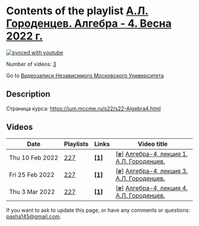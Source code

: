 # Contents of the playlist [А.Л. Городенцев. Алгебра - 4. Весна 2022 г.](https://www.youtube.com/playlist?list=PLp9ABVh6_x4HD5kfrpSdVhgvx9iYQN4wA)

[![synced with youtube](https://img.shields.io/github/last-commit/mathphysschool/mathphysschool.github.io/autoupdate1?label=synced%20with%20youtube)](https://github.com/mathphysschool/mathphysschool.github.io/commits/autoupdate1)

Number of videos: [3](#videos)

Go to [Видеозаписи Независимого Московского Университета](../README.md)

## Description

Страница курса:
<https://ium.mccme.ru/s22/s22-Algebra4.html>

## Videos

|Date|Playlists|Links|Video title|
|---|---|---|---|
| Thu&nbsp;10&nbsp;Feb&nbsp;2022 | [227](../playlists/227 "А.Л. Городенцев. Алгебра - 4. Весна 2022 г.") | [**[1]**](https://ium.mccme.ru/s22/s22-Algebra4.html) | [[**e**](https://studio.youtube.com/video/9nA1wRub2Xc/edit "Edit")] [Алгебра-4, лекция 1. А.Л. Городенцев.](https://www.youtube.com/watch?v=9nA1wRub2Xc&list=PLp9ABVh6_x4HD5kfrpSdVhgvx9iYQN4wA "Страница курса:&#013;https://ium.mccme.ru/s22/s22-Algebra4.html") |
| Fri&nbsp;25&nbsp;Feb&nbsp;2022 | [227](../playlists/227 "А.Л. Городенцев. Алгебра - 4. Весна 2022 г.") | [**[1]**](https://ium.mccme.ru/s22/s22-Algebra4.html) | [[**e**](https://studio.youtube.com/video/tRXsTAVXzoY/edit "Edit")] [Алгебра-4, лекция 3. А.Л. Городенцев.](https://www.youtube.com/watch?v=tRXsTAVXzoY&list=PLp9ABVh6_x4HD5kfrpSdVhgvx9iYQN4wA "Лекция 2 не была записана, материалы к ней выложены на странице курса.&#013;&#013;Страница курса:&#013;https://ium.mccme.ru/s22/s22-Algebra4.html") |
| Thu&nbsp;3&nbsp;Mar&nbsp;2022 | [227](../playlists/227 "А.Л. Городенцев. Алгебра - 4. Весна 2022 г.") | [**[1]**](https://ium.mccme.ru/s22/s22-Algebra4.html) | [[**e**](https://studio.youtube.com/video/_VIzrKIC5b4/edit "Edit")] [Алгебра-4, лекция 4. А.Л. Городенцев.](https://www.youtube.com/watch?v=_VIzrKIC5b4&list=PLp9ABVh6_x4HD5kfrpSdVhgvx9iYQN4wA "Лекция 2 не была записана, материалы к ней выложены на странице курса.&#013;&#013;Страница курса:&#013;https://ium.mccme.ru/s22/s22-Algebra4.html") |


 If you want to ask to update this page, or have any comments or questions: <pasha145@gmail.com>.